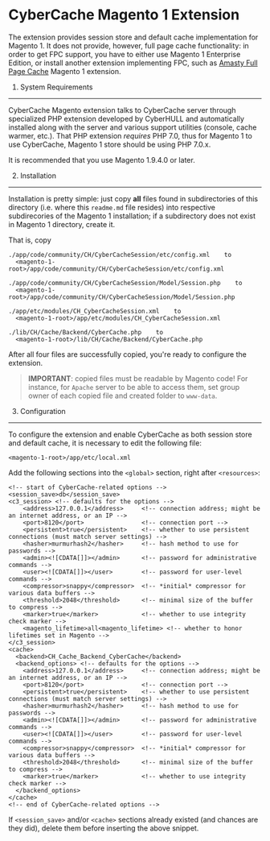 
CyberCache Magento 1 Extension
==============================

The extension provides session store and default cache implementation for
Magento 1. It does not provide, however, full page cache functionality: in order
to get FPC support, you have to either use Magento 1 Enterprise Edition, or
install another extension implementing FPC, such as [Amasty Full Page Cache](
https://amasty.com/magento-full-page-cache.html) Magento 1 extension.

1) System Requirements
----------------------

CyberCache Magento extension talks to CyberCache server through specialized PHP
extension developed by CyberHULL and automatically installed along with the
server and various support utilities (console, cache warmer, etc.). That PHP
extension *requires* PHP 7.0, thus for Magento 1 to use CyberCache, Magento 1
store should be using PHP 7.0.x.

It is recommended that you use Magento 1.9.4.0 or later.

2) Installation
---------------

Installation is pretty simple: just copy **all** files found in subdirectories
of this directory (i.e. where this `readme.md` file resides) into respective
subdirecories of the Magento 1 installation; if a subdirectory does not exist in
Magento 1 directory, create it.

That is, copy

    ./app/code/community/CH/CyberCacheSession/etc/config.xml    to
      <magento-1-root>/app/code/community/CH/CyberCacheSession/etc/config.xml

    ./app/code/community/CH/CyberCacheSession/Model/Session.php    to
      <magento-1-root>/app/code/community/CH/CyberCacheSession/Model/Session.php

    ./app/etc/modules/CH_CyberCacheSession.xml    to
      <magento-1-root>/app/etc/modules/CH_CyberCacheSession.xml

    ./lib/CH/Cache/Backend/CyberCache.php    to
      <magento-1-root>/lib/CH/Cache/Backend/CyberCache.php

After all four files are successfully copied, you're ready to configure the
extension.

> **IMPORTANT**: copied files must be readable by Magento code! For instance,
> for `Apache` server to be able to access them, set group owner of each copied
> file and created folder to `www-data`.

3) Configuration
----------------

To configure the extension and enable CyberCache as both session store and
default cache, it is necessary to edit the following file:

    <magento-1-root>/app/etc/local.xml

Add the following sections into the `<global>` section, right after
`<resources>`:

    <!-- start of CyberCache-related options -->
    <session_save>db</session_save>
    <c3_session> <!-- defaults for the options -->
        <address>127.0.0.1</address>     <!-- connection address; might be an internet address, or an IP -->
        <port>8120</port>                <!-- connection port -->
        <persistent>true</persistent>    <!-- whether to use persistent connections (must match server settings) -->
        <hasher>murmurhash2</hasher>     <!-- hash method to use for passwords -->
        <admin><![CDATA[]]></admin>      <!-- password for administrative commands -->
        <user><![CDATA[]]></user>        <!-- password for user-level commands -->
        <compressor>snappy</compressor>  <!-- *initial* compressor for various data buffers -->
        <threshold>2048</threshold>      <!-- minimal size of the buffer to compress -->
        <marker>true</marker>            <!-- whether to use integrity check marker -->
        <magento_lifetime>all<magento_lifetime> <!-- whether to honor lifetimes set in Magento -->
    </c3_session>
    <cache>
      <backend>CH_Cache_Backend_CyberCache</backend>
      <backend_options> <!-- defaults for the options -->
        <address>127.0.0.1</address>     <!-- connection address; might be an internet address, or an IP -->
        <port>8120</port>                <!-- connection port -->
        <persistent>true</persistent>    <!-- whether to use persistent connections (must match server settings) -->
        <hasher>murmurhash2</hasher>     <!-- hash method to use for passwords -->
        <admin><![CDATA[]]></admin>      <!-- password for administrative commands -->
        <user><![CDATA[]]></user>        <!-- password for user-level commands -->
        <compressor>snappy</compressor>  <!-- *initial* compressor for various data buffers -->
        <threshold>2048</threshold>      <!-- minimal size of the buffer to compress -->
        <marker>true</marker>            <!-- whether to use integrity check marker -->
      </backend_options>
    </cache>
    <!-- end of CyberCache-related options -->

If `<session_save>` and/or `<cache>` sections already existed (and chances are
they did), delete them before inserting the above snippet.
